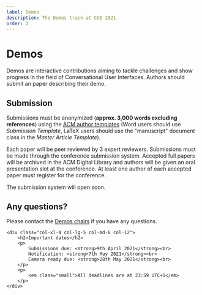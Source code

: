 ```yaml
---
label: Demos
description: The Demos track at CUI 2021
order: 2
---
```


# Demos

Demos are interactive contributions aiming to tackle challenges and show progress in the field of Conversational User Interfaces. Authors should submit an paper describing their demo.

<div class="row">
	<div class="col-xl-8 col-lg-7 col-md-6 col-12">
		<h2>Submission</h2>
		<p>
			Submissions must be anonymized (<strong>approx. 3,000 words excluding references</strong>) using the <a href="https://www.acm.org/publications/taps/word-template-workflow#h-2.-the-workflow-and-templates" title="ACM template information">ACM author templates</a> (Word users should use <em>Submission Template</em>, LaTeX users should use the "manuscript" document class in the <em>Master Article Template</em>).
		</p>
		<p>
			Each paper will be peer reviewed by 3 expert reviewers. Submissions must be made through the conference submission system. Accepted full papers will be archived in the ACM Digital Library and authors will be given an oral presentation slot at the conference. At least one author of each accepted paper must register for the conference.
		</p>
		<p>
			The submission system will open soon.
		</p>
		<h2>Any questions?</h2>
		<p>
			Please contact the <a href="https://spamty.eu/show/v6/439/25bd933bfedaf450f74c416c/" title="Retrieve the email address for the Demos chairs">Demos chairs</a> if you have any questions.
		</p>
	</div>

	<div class="col-xl-4 col-lg-5 col-md-6 col-12">
		<h2>Important dates</h2>
		<p>
			Submissions due: <strong>9th April 2021</strong><br>
			Notification: <strong>7th May 2021</strong><br>
			Camera ready due: <strong>28th May 2021</strong><br>
		</p>
		<p>
			<em class="small">All deadlines are at 23:59 UTC+1</em>
		</p>
	</div>
</div>